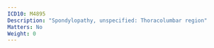 ```yaml
---
ICD10: M4895
Description: "Spondylopathy, unspecified: Thoracolumbar region"
Matters: No
Weight: 0
---
```

